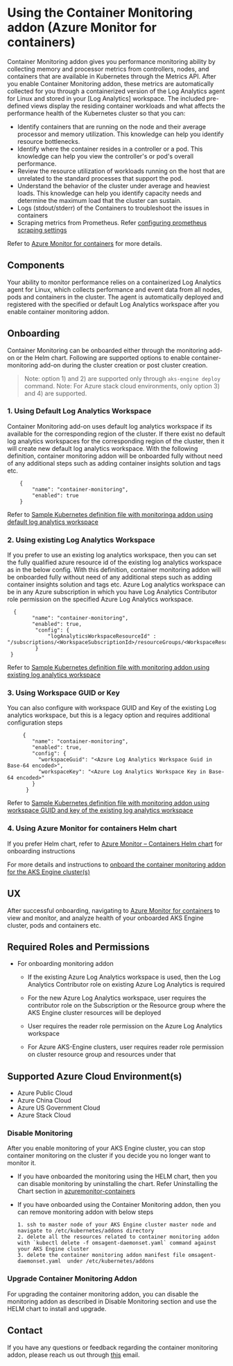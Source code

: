 # Using the Container Monitoring addon (Azure Monitor for containers)

Container Monitoring addon gives you performance monitoring ability by collecting memory and processor metrics from controllers, nodes, and containers that are available in Kubernetes through the Metrics API. After you enable Container Monitoring addon, these metrics are automatically collected for you through a containerized version of the Log Analytics agent for Linux and stored in your [Log Analytics] workspace. The included pre-defined views display the residing container workloads and what affects the performance health of the Kubernetes cluster so that you can:

- Identify containers that are running on the node and their average processor and memory utilization. This knowledge can help you identify resource bottlenecks.
- Identify where the container resides in a controller or a pod. This knowledge can help you view the controller's or pod's overall performance.
- Review the resource utilization of workloads running on the host that are unrelated to the standard processes that support the pod.
- Understand the behavior of the cluster under average and heaviest loads. This knowledge can help you identify capacity needs and determine the maximum load that the cluster can sustain.
- Logs (stdout/stderr) of the Containers to troubleshoot the issues in containers
- Scraping metrics from Prometheus. Refer [configuring prometheus scraping settings](https://docs.microsoft.com/en-us/azure/azure-monitor/insights/container-insights-agent-config#overview-of-configurable-prometheus-scraping-settings)

Refer to [Azure Monitor for containers](https://docs.microsoft.com/en-us/azure/azure-monitor/insights/container-insights-overview) for more details.

## Components

Your ability to monitor performance relies on a containerized Log Analytics agent for Linux, which collects performance and event data from all nodes, pods and containers in the cluster.
The agent is automatically deployed and registered with the specified or default Log Analytics workspace after you enable container monitoring addon.

## Onboarding

Container Monitoring can be onboarded either through the monitoring add-on or the Helm chart.
Following are supported options to enable container-monitoring add-on during the cluster creation or post cluster creation.

> Note: option 1) and 2) are supported only through `aks-engine deploy` command.
> Note: For Azure stack cloud environments, only option 3) and 4) are supported.

### 1. Using Default Log Analytics Workspace

Container Monitoring add-on uses default log analytics workspace if its available for the corresponding region of the cluster. If there exist no default log analytics workspaces for the corresponding region of the cluster, then it will create new default log analytics workspace.
With the following definition, container monitoring addon will be onboarded fully without need of any additional steps such as adding container insights solution and tags etc.

        {
            "name": "container-monitoring",
            "enabled": true
        }

Refer to [Sample Kubernetes definition file with monitoringa addon using default log analytics workspace](../../examples/addons/container-monitoring/kubernetes-container-monitoring.json)

###  2. Using existing Log Analytics Workspace

If you prefer to use an existing log analytics workspace, then you can set  the fully qualified azure resource id of the existing log analytics workspace as in the below config.
With this definition, container monitoring addon will be onboarded fully without need of any additional steps such as adding container insights solution and tags etc.
Azure Log analytics workspace can be in any Azure subscription in which you have Log Analytics Contributor role permission on the specified Azure Log Analytics workspace.

      {
            "name": "container-monitoring",
            "enabled": true,
             "config": {
                 "logAnalyticsWorkspaceResourceId" : "/subscriptions/<WorkspaceSubscriptionId>/resourceGroups/<WorkspaceResourceGroup>/providers/Microsoft.OperationalInsights/workspaces/<workspaceName>"
             }
     }

Refer to [Sample Kubernetes definition file with monitoring addon using existing log analytics workspace](../../examples/addons/container-monitoring/kubernetes-container-monitoring_existing_log_analytics_workspace.json)

### 3. Using Workspace GUID or Key

You can also configure with workspace GUID and Key of the existing Log analytics workspace, but this is a legacy option and requires additional configuration steps

         {
            "name": "container-monitoring",
            "enabled": true,
            "config": {
              "workspaceGuid": "<Azure Log Analytics Workspace Guid in Base-64 encoded>",
              "workspaceKey": "<Azure Log Analytics Workspace Key in Base-64 encoded>"
            }
          }

Refer to [Sample Kubernetes definition file with monitoring addon using workspace GUID and key of the existing log analytics workspace](../../examples/addons/container-monitoring/kubernetes-container-monitoring_existing_workspace_id_and_key.json)

### 4. Using Azure Monitor for containers Helm chart

If you prefer Helm chart, refer to [Azure Monitor – Containers Helm chart](https://github.com/Helm/charts/tree/master/incubator/azuremonitor-containers) for onboarding instructions

For more details and instructions to [onboard the container monitoring addon for the AKS Engine cluster(s)](../../examples/addons/container-monitoring/README.md)

## UX

After successful onboarding, navigating to [Azure Monitor for containers](https://aka.ms/azmon-containers) to view and monitor, and analyze health of your onboarded AKS Engine cluster, pods and containers etc.

## Required Roles and Permissions

- For onboarding monitoring addon
     -  If the existing Azure Log Analytics workspace is used, then the Log Analytics Contributor role on existing Azure Log Analytics is required
     -  For the new Azure Log Analytics workspace, user requires the contributor role on the Subscription or the Resource group where the AKS Engine cluster resources will be deployed

  - User requires the reader role permission on the Azure Log Analytics workspace
  - For Azure AKS-Engine clusters, user requires reader role permission on cluster resource group and resources under that

## Supported Azure Cloud Environment(s)

 -  Azure Public Cloud
 -  Azure China Cloud
 -  Azure US Government Cloud
 -  Azure Stack Cloud

### Disable Monitoring

After you enable monitoring of your AKS Engine cluster, you can stop container monitoring on the cluster if you decide you no longer want to monitor it.

- If you have onboarded the monitoring using the HELM chart, then you can disable monitoring by uninstalling the chart. Refer Uninstalling the Chart section in [azuremonitor-containers](https://github.com/helm/charts/tree/master/incubator/azuremonitor-containers)

- If you have onboarded using the Container Monitoring addon, then you can remove monitoring addon with below steps

      1. ssh to master node of your AKS Engine cluster master node and navigate to /etc/kubernetes/addons directory
      2. delete all the resources related to container monitoring addon with `kubectl delete -f omsagent-daemonset.yaml` command against your AKS Engine cluster
      3. delete the container monitoring addon manifest file omsagent-daemonset.yaml  under /etc/kubernetes/addons

### Upgrade Container Monitoring Addon

For upgrading the container monitoring addon, you can disable the monitoring addon as described in Disable Monitoring section and use the HELM chart to install and upgrade.

## Contact

If you have any questions or feedback regarding the container monitoring addon, please reach us out through [this](mailto:askcoin@microsoft.com) email.